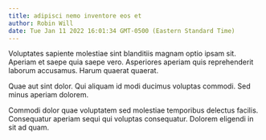 ```yaml
---
title: adipisci nemo inventore eos et
author: Robin Will
date: Tue Jan 11 2022 16:01:34 GMT-0500 (Eastern Standard Time)
---
```

Voluptates sapiente molestiae sint blanditiis magnam optio ipsam sit. Aperiam et saepe quia saepe vero. Asperiores aperiam quis reprehenderit laborum accusamus. Harum quaerat quaerat.

 Quae aut sint dolor. Qui aliquam id modi ducimus voluptas commodi. Sed minus aperiam dolorem.

 Commodi dolor quae voluptatem sed molestiae temporibus delectus facilis. Consequatur aperiam sequi qui voluptas consequatur. Dolorem eligendi in sit ad quam.